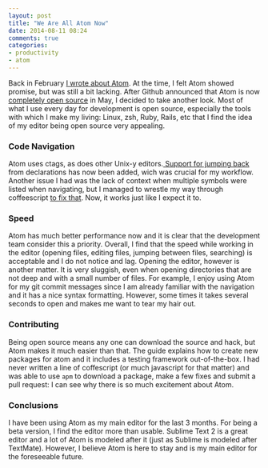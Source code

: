 ```yaml
---
layout: post
title: "We Are All Atom Now"
date: 2014-08-11 08:24
comments: true
categories:
- productivity
- atom
---
```


Back in February [I wrote about Atom][1]. At the time, I felt Atom showed promise, but was still a bit lacking. After Github announced that Atom is now [completely open source][2] in May, I decided to take another look. Most of what I use every day for development is open source, especially the tools with which I make my living: Linux, zsh, Ruby, Rails, etc that I find the idea of my editor being open source very appealing.

### Code Navigation

Atom uses ctags, as does other Unix-y editors.[ Support for jumping back][3] from declarations has now been added, wich was crucial for my workflow. Another issue I had was the lack of context when multiple symbols were listed when navigating, but I managed to wrestle my way through coffeescript [to fix that][4]. Now, it works just like I expect it to.

### Speed

Atom has much better performance now and it is clear that the development team consider this a priority. Overall, I find that the speed while working in the editor (opening files, editing files, jumping between files, searching) is acceptable and I do not notice and lag. Opening the editor, however is another matter. It is very sluggish, even when opening directories that are not deep and with a small number of files. For example, I enjoy using Atom for my git commit messages since I am already familiar with the navigation and it has a nice syntax formatting. However, some times it takes several seconds to open and makes me want to tear my hair out.

### Contributing

Being open source means any one can download the source and hack, but Atom makes it much easier than that. The guide explains how to create new packages for atom and it includes a testing framework out-of-the-box. I had never written a line of coffescript (or much javascript for that matter) and was able to use `apm` to download a package, make a few fixes and submit a pull request: I can see why there is so much excitement about Atom.

### Conclusions

I have been using Atom as my main editor for the last 3 months. For being a beta version, I find the editor more than usable. Sublime Text 2 is a great editor and a lot of Atom is modeled after it (just as Sublime is modeled after TextMate). However, I believe Atom is here to stay and is my main editor for the foreseeable future.

[1]: /blog/2014/02/28/must-have-editor-features/
[2]: https://github.com/blog/1831-atom-free-and-open-source-for-everyone
[3]: https://github.com/atom/symbols-view/pull/27
[4]: https://github.com/atom/symbols-view/pull/28
